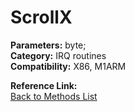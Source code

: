 # ScrollX

**Parameters:** byte;  
**Category:** IRQ routines  
**Compatibility:** X86, M1ARM  

**Reference Link:**  
[Back to Methods List](../../SUMMARY.md)

